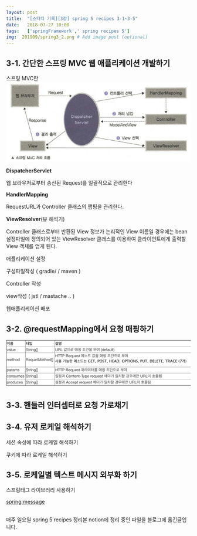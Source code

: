 ```yaml
---
layout: post
title:  "[스터디 기록][3장] spring 5 recipes 3-1~3-5"
date:   2018-07-27 10:00
tags:	['springFramework',' spring recipes 5']
img:  201909/spring3_2.png # Add image post (optional)
---
```



## 3-1. 간단한 스프링 MVC 웹 애플리케이션 개발하기

스프링 MVC란
<img src="/assets/img/201909/spring3_1.png" />

**DispatcherServlet**

웹 브라우저로부터 송신된 Request를 일괄적으로 관리한다

**HandlerMapping**

RequestURL과 Controller 클래스의 맵핑을 관리한다.

**ViewResolver**(뷰 해석기)

Controller 클래스로부터 반환된 View 정보가 논리적인 View 이름일 경우에는 bean 설정파일에 정의되어 있는 ViewResolver 클래스를 이용하여 클라이언트에게 출력할 View 객체를 얻게 된다.

애플리케이션 설정

구성파일작성 ( gradle/ / maven )

Controller 작성

view작성 ( jstl / mastache .. )

웹애플리케이션 배포

## 3-2. @requestMapping에서 요청 매핑하기

<img src="/assets/img/201909/spring3_2.png" />

## 3-3. 핸들러 인터셉터로 요청 가로채기

## 3-4. 유저 로케일 해석하기

세션 속성에 따라 로케일 해석하기

쿠키에 따라 로케일 해석하기

## 3-5. 로케일별 텍스트 메시지 외부화 하기

스프링태그 라이브러리 사용하기

<spring:message>
## 
매주 일요일 spring 5 recipes  정리본 
notion에 정리 중인 파일을 블로그에 옮긴글입니다.